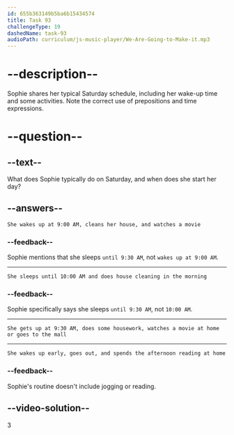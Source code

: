 ```yaml
---
id: 655b363149b5ba6b15434574
title: Task 93
challengeType: 19
dashedName: task-93
audioPath: curriculum/js-music-player/We-Are-Going-to-Make-it.mp3
---
```


<!--
AUDIO REFERENCE: 
Sophie: Nice! On Saturday, I usually sleep until 9:30 AM. In the morning, I do some house cleaning. In the afternoon, I watch a movie at home, or I go out with friends to do some window-shopping at the mall.
-->

# --description--

Sophie shares her typical Saturday schedule, including her wake-up time and some activities. Note the correct use of prepositions and time expressions.

# --question--

## --text--

What does Sophie typically do on Saturday, and when does she start her day?

## --answers--

`She wakes up at 9:00 AM, cleans her house, and watches a movie`

### --feedback--

Sophie mentions that she sleeps `until 9:30 AM`, not `wakes up at 9:00 AM`.

---

`She sleeps until 10:00 AM and does house cleaning in the morning`

### --feedback--

Sophie specifically says she sleeps `until 9:30 AM`, not `10:00 AM`.

---

`She gets up at 9:30 AM, does some housework, watches a movie at home or goes to the mall`

---

`She wakes up early, goes out, and spends the afternoon reading at home`

### --feedback--

Sophie's routine doesn't include jogging or reading.

## --video-solution--

3
